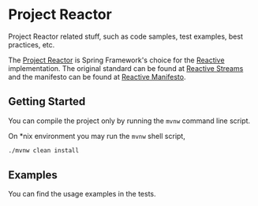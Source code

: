 # Project Reactor #

Project Reactor related stuff, such as code samples, test examples, best practices, etc.

The [Project Reactor](https://projectreactor.io/) is Spring Framework's choice for the [Reactive](https://spring.io/reactive) implementation.
The original standard can be found at [Reactive Streams](https://www.reactive-streams.org/) and the
manifesto can be found at [Reactive Manifesto](https://www.reactivemanifesto.org/).


## Getting Started

You can compile the project only by running the `mvnw` command line script.

On *nix environment you may run the `mvnw` shell script,
```bash
./mvnw clean install
```

## Examples

You can find the usage examples in the tests.

